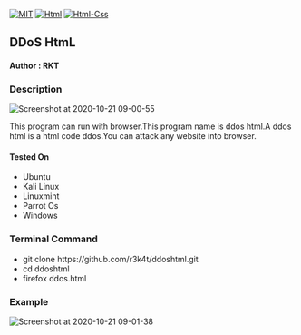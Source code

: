 [![MIT](https://img.shields.io/packagist/l/doctrine/orm.svg)](https://github.com/r3k4t/ddoshtml/blob/master/LICENSE) 
[![Html](https://img.shields.io/badge/html-blue.svg)](https://en.wikipedia.org/wiki/HTML)
[![Html-Css](https://img.shields.io/badge/html-css-blue.svg)](https://en.wikipedia.org/wiki/CSS)

<h2>DDoS HtmL</h2>

<h4>Author : RKT</h4>


### Description ###


![Screenshot at 2020-10-21 09-00-55](https://user-images.githubusercontent.com/69615463/96712382-aa7c8a00-13bc-11eb-8738-575f40997620.png)


This program can run with browser.This program name is ddos html.A ddos html is a html code ddos.You can attack any website into browser.

#### Tested On ###


<ul>
<li>Ubuntu</li>
<li>Kali Linux</li>
<li>Linuxmint</li>
<li>Parrot Os</li>
<li>Windows</li>
</ul>


### Terminal Command ###

<ul>
<li>git clone https://github.com/r3k4t/ddoshtml.git</li>
<li>cd   ddoshtml   </li>
<li> firefox ddos.html</li>
</ul>

### Example ###


![Screenshot at 2020-10-21 09-01-38](https://user-images.githubusercontent.com/69615463/96712530-ed3e6200-13bc-11eb-8a3b-05cc6c5d426c.png)











